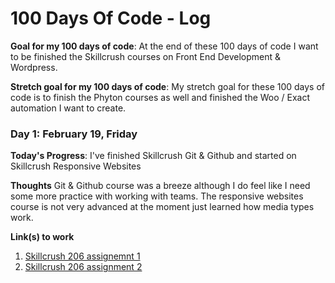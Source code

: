 # 100 Days Of Code - Log

**Goal for my 100 days of code**: At the end of these 100 days of code I want to be finished the Skillcrush courses on Front End Development & Wordpress.

**Stretch goal for my 100 days of code**: My stretch goal for these 100 days of code is to finish the Phyton courses as well and finished the Woo / Exact automation I want to create.

### Day 1: February 19, Friday

**Today's Progress**: I've finished Skillcrush Git & Github and started on Skillcrush Responsive Websites

**Thoughts** Git & Github course was a breeze although I do feel like I need some more practice with working with teams. The responsive websites course is not very advanced at the moment just learned how media types work.

**Link(s) to work**
1. [Skillcrush 206 assignemnt 1](https://github.com/danaecosijn/206-static-to-fluid)
2. [Skillcrush 206 assignment 2](https://github.com/danaecosijn/206-colors-starter)
